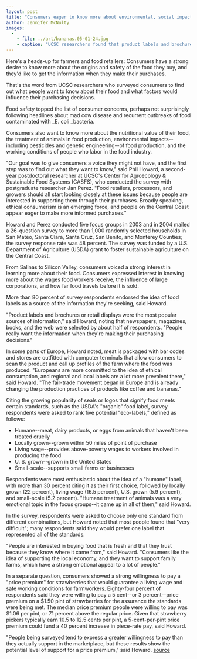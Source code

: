 ```yaml
---
layout: post
title: "Consumers eager to know more about environmental, social impacts of food they buy, survey finds"
author: Jennifer McNulty
images:
  -
    - file: ../art/bananas.05-01-24.jpg
    - caption: "UCSC researchers found that product labels and brochures or retail displays were the most popular sources of information. Photo: Jennifer McNulty"
---
```


Here's a heads-up for farmers and food retailers: Consumers have a strong desire to know more about the origins and safety of the food they buy, and they'd like to get the information when they make their purchases.

That's the word from UCSC researchers who surveyed consumers to find out what people want to know about their food and what factors would influence their purchasing decisions.  

Food safety topped the list of consumer concerns, perhaps not surprisingly following headlines about mad cow disease and recurrent outbreaks of food contaminated with _E. coli _bacteria.

Consumers also want to know more about the nutritional value of their food, the treatment of animals in food production, environmental impacts--including pesticides and genetic engineering--of food production, and the working conditions of people who labor in the food industry.  

"Our goal was to give consumers a voice they might not have, and the first step was to find out what they want to know," said Phil Howard, a second-year postdoctoral researcher at UCSC's Center for Agroecology & Sustainable Food Systems (CASFS), who conducted the survey with postgraduate researcher Jan Perez. "Food retailers, processors, and growers should all start looking closely at these issues because people are interested in supporting them through their purchases. Broadly speaking, ethical consumerism is an emerging force, and people on the Central Coast appear eager to make more informed purchases."  

Howard and Perez conducted five focus groups in 2003 and in 2004 mailed a 26-question survey to more than 1,000 randomly selected households in San Mateo, Santa Clara, Santa Cruz, San Benito, and Monterey Counties; the survey response rate was 48 percent. The survey was funded by a U.S. Department of Agriculture (USDA) grant to foster sustainable agriculture on the Central Coast.  

From Salinas to Silicon Valley, consumers voiced a strong interest in learning more about their food. Consumers expressed interest in knowing more about the wages food workers receive, the influence of large corporations, and how far food travels before it is sold.   

More than 80 percent of survey respondents endorsed the idea of food labels as a source of the information they're seeking, said Howard.  

"Product labels and brochures or retail displays were the most popular sources of information," said Howard, noting that newspapers, magazines, books, and the web were selected by about half of respondents. "People really want the information when they're making their purchasing decisions."  

In some parts of Europe, Howard noted, meat is packaged with bar codes and stores are outfitted with computer terminals that allow consumers to scan the product and call up profiles of the farm where the food was produced. "Europeans are more committed to the idea of ethical consumption, and regional and local labels are a lot more prevalent there," said Howard. "The fair-trade movement began in Europe and is already changing the production practices of products like coffee and bananas."  

Citing the growing popularity of seals or logos that signify food meets certain standards, such as the USDA's "organic" food label, survey respondents were asked to rank five potential "eco-labels," defined as follows:  

* Humane--meat, dairy products, or eggs from animals that haven't been treated cruelly  
* Locally grown--grown within 50 miles of point of purchase  
* Living wage--provides above-poverty wages to workers involved in producing the food  
* U. S. grown--grown in the United States  
* Small-scale--supports small farms or businesses  

Respondents were most enthusiastic about the idea of a "humane" label, with more than 30 percent citing it as their first choice, followed by locally grown (22 percent), living wage (16.5 percent), U.S. grown (5.9 percent), and small-scale (5.2 percent). "Humane treatment of animals was a very emotional topic in the focus groups--it came up in all of them," said Howard.

In the survey, respondents were asked to choose only one standard from different combinations, but Howard noted that most people found that "very difficult"; many respondents said they would prefer one label that represented all of the standards.   

"People are interested in buying food that is fresh and that they trust because they know where it came from," said Howard. "Consumers like the idea of supporting the local economy, and they want to support family farms, which have a strong emotional appeal to a lot of people."  

In a separate question, consumers showed a strong willingness to pay a "price premium" for strawberries that would guarantee a living wage and safe working conditions for farmworkers. Eighty-four percent of respondents said they were willing to pay a 5 cent--or 3 percent--price premium on a $1.50 pint of strawberries for the assurance the standards were being met. The median price premium people were willing to pay was $1.06 per pint, or 71 percent above the regular price. Given that strawberry pickers typically earn 10.5 to 12.5 cents per pint, a 5-cent-per-pint price premium could fund a 40 percent increase in piece-rate pay, said Howard.   

"People being surveyed tend to express a greater willingness to pay than they actually support in the marketplace, but these results show the potential level of support for a price premium," said Howard.
[source](http://www1.ucsc.edu/currents/04-05/01-24/survey.asp "Permalink to survey")
